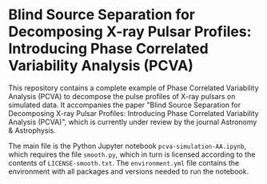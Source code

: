 # Blind Source Separation for Decomposing X-ray Pulsar Profiles: Introducing Phase Correlated Variability Analysis (PCVA)
This repository contains a complete example of Phase Correlated Variability Analysis (PCVA) to decompose the pulse profiles of X-ray pulsars on simulated data. It accompanies the paper "Blind Source Separation for Decomposing X-ray Pulsar Profiles: Introducing Phase Correlated Variability Analysis (PCVA)", which is currently under review by the journal Astronomy & Astrophysis.

The main file is the Python Jupyter notebook `pcva-simulation-AA.ipynb`, which requires the file `smooth.py`, which in turn is licensed according to the contents of `LICENSE-smooth.txt`. The `environment.yml` file contains the environment with all packages and versions needed to run the notebook.
